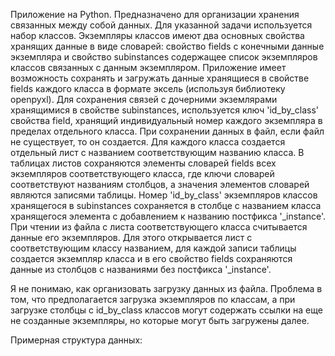 
Приложение на Python. Предназначено для организации хранения связанных между собой данных.
Для указанной задачи используется набор классов. Экземпляры классов имеют два основных свойства 
хранящих данные в виде словарей: свойство fields с конечными данные экземпляра и свойство 
subinstances содержащее список экземпляров классов связанных с данным экземпляром.
Приложение имеет возможность сохранять и загружать данные хранящиеся в свойстве fields
каждого класса в формате эксель (используя библиотеку openpyxl). Для сохранения связей с дочерними
экземлярами хранящимися в свойстве subinstances, используется ключ 'id_by_class' свойства field, 
хранящий индивидуальный номер каждого экземпляра в пределах отдельного класса.
При сохранении данных в файл, если файл не существует, то он создается. Для каждого класса 
создается отдельный лист с названием соответствующим названию класса. В таблицах листов сохраняются 
элементы словарей fields всех экземпляров соответствующего класса, где ключи словарей соответствуют 
названиям столбцов, а значения элементов словарей являются записями таблицы. Номер 'id_by_class' 
экземпляров классов хранящегося в subinstances сохраняется в столбце с названием класса хранящегося 
элемента с добавлением к названию постфикса '_instance'. При чтении из файла с листа соответствующего
класса считывается данные его экземпляров. Для этого открывается лист с соответствующим классу 
названием, для каждой записи таблицы создается экземпляр класса и в его свойство fields сохраняются 
данные из столбцов с названиями без постфикса '_instance'.

Я не понимаю, как организовать загрузку данных из файла. Проблема в том, что предполагается загрузка 
экземпляров по классам, а при загрузке столбцы с id_by_class классов могут содержать ссылки на еще не 
созданные экземпляры, но которые могут быть загружены далее.

Примерная структура данных: